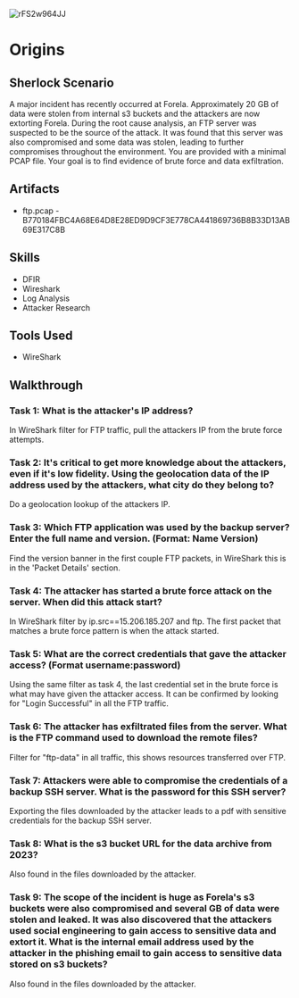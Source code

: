 ![rFS2w964JJ](https://github.com/user-attachments/assets/60e921a6-937a-4135-a60f-176fe82a3ac1)

# Origins

## Sherlock Scenario
A major incident has recently occurred at Forela. Approximately 20 GB of data were stolen from internal s3 buckets and the attackers are now extorting Forela. During the root cause analysis, an FTP server was suspected to be the source of the attack. It was found that this server was also compromised and some data was stolen, leading to further compromises throughout the environment. You are provided with a minimal PCAP file. Your goal is to find evidence of brute force and data exfiltration.


## Artifacts
- ftp.pcap - B770184FBC4A68E64D8E28ED9D9CF3E778CA441869736B8B33D13AB69E317C8B

## Skills
- DFIR
- Wireshark
- Log Analysis
- Attacker Research


## Tools Used
- WireShark


## Walkthrough


### Task 1: What is the attacker's IP address?
In WireShark filter for FTP traffic, pull the attackers IP from the brute force attempts.


### Task 2: It's critical to get more knowledge about the attackers, even if it's low fidelity. Using the geolocation data of the IP address used by the attackers, what city do they belong to?
Do a geolocation lookup of the attackers IP.


### Task 3: Which FTP application was used by the backup server? Enter the full name and version. (Format: Name Version)
Find the version banner in the first couple FTP packets, in WireShark this is in the 'Packet Details' section.


### Task 4: The attacker has started a brute force attack on the server. When did this attack start?
In WireShark filter by ip.src==15.206.185.207 and ftp. The first packet that matches a brute force pattern is when the attack started.


### Task 5: What are the correct credentials that gave the attacker access? (Format username:password)
Using the same filter as task 4, the last credential set in the brute force is what may have given the attacker access. It can be confirmed by looking for "Login Successful" in all the FTP traffic.


### Task 6: The attacker has exfiltrated files from the server. What is the FTP command used to download the remote files?
Filter for "ftp-data" in all traffic, this shows resources transferred over FTP.


### Task 7: Attackers were able to compromise the credentials of a backup SSH server. What is the password for this SSH server?
Exporting the files downloaded by the attacker leads to a pdf with sensitive credentials for the backup SSH server.


### Task 8: What is the s3 bucket URL for the data archive from 2023?
Also found in the files downloaded by the attacker.


### Task 9: The scope of the incident is huge as Forela's s3 buckets were also compromised and several GB of data were stolen and leaked. It was also discovered that the attackers used social engineering to gain access to sensitive data and extort it. What is the internal email address used by the attacker in the phishing email to gain access to sensitive data stored on s3 buckets?
Also found in the files downloaded by the attacker.
